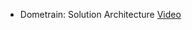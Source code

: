 - Dometrain: Solution Architecture [Video](https://courses.dometrain.com/courses/take/getting-started-solution-architecture/lessons/54122054-choosing-the-appropriate-architecture)